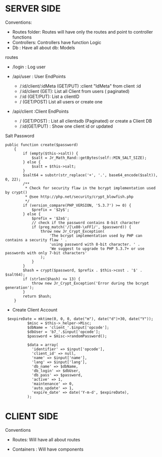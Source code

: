 SERVER SIDE
===============

Conventions:

* Routes folder: Routes will have only the routes and point to controller functions
* Controllers: Controllers have function Logic
* Db : Have all about db: Models


routes

* /login : Log user

* /api/user : User EndPoints

    * /:id/client/:idMeta (GET/PUT) :client "IdMeta" from client :id
    * /:id/client (GET): List all Client from users ( paginated)
    * /:id (GET/PUT): List a clientID
    * / (GET/POST) List all users or create one
    
* /api/client :Client EndPoints
    * / (GET/POST) : List all clientsdb (Paginated) or create a Client DB
    * /:id(GET/PUT) : Show one client id or updated



Salt Password
```
public function create($password)
    {
        if (empty($this->salt)) {
            $salt = Jr_Math_Rand::getBytes(self::MIN_SALT_SIZE);
        } else {
            $salt = $this->salt;
        }
        $salt64 = substr(str_replace('+', '.', base64_encode($salt)), 0, 22);
        /**
         * Check for security flaw in the bcrypt implementation used by crypt()
         * @see http://php.net/security/crypt_blowfish.php
         */
        if (version_compare(PHP_VERSION, '5.3.7') >= 0) {
            $prefix = '$2y$';
        } else {
            $prefix = '$2a$';
            // check if the password contains 8-bit character
            if (preg_match('/[\x80-\xFF]/', $password)) {
                throw new Jr_Crypt_Exception(
                    'The bcrypt implementation used by PHP can contains a security flaw ' .
                    'using password with 8-bit character. ' .
                    'We suggest to upgrade to PHP 5.3.7+ or use passwords with only 7-bit characters'
                );
            }
        }
        $hash = crypt($password, $prefix . $this->cost . '$' . $salt64);
        if (strlen($hash) <= 13) {
            throw new Jr_Crypt_Exception('Error during the bcrypt generation');
        }
        return $hash;
    }

```

* Create Client Account
```
 $expireDate = mktime(0, 0, 0, date("m"), date("d")+30, date("Y"));
          $misc = $this->_helper->Misc;
          $dbName = 'client_'.$input['opcode'];
          $dbUser = 'b7_'.$input['opcode'];
          $password = $misc->randomPassword();

          $data = array(
            'identifier' => $input['opcode'],
            'client_id' => null,
            'name' => $input['name'],
            'lang' => $input['lang'],
            'db_name' => $dbName,
            'db_login' => $dbUser,
            'db_pass' => $password,
            'active' => 1,
            'maintenance' => 0,
            'auto_update' => 1,
            'expire_date' => date('Y-m-d', $expireDate),
          );

```





CLIENT SIDE
===========

Conventions

* Routes: Will have all about routes




* Containers : Will have components



